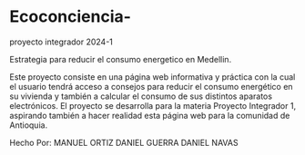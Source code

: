 # Ecoconciencia-
proyecto integrador 2024-1

Estrategia para reducir el consumo energetico en Medellin.

Este proyecto consiste en una página web informativa y práctica con la cual el usuario tendrá acceso a consejos para reducir el consumo energético en su vivienda y también a calcular el consumo de sus distintos aparatos electrónicos. El proyecto se desarrolla para la materia Proyecto Integrador 1, aspirando también a hacer realidad esta página web para la comunidad de Antioquia.

Hecho Por:
MANUEL ORTIZ
DANIEL GUERRA
DANIEL NAVAS
